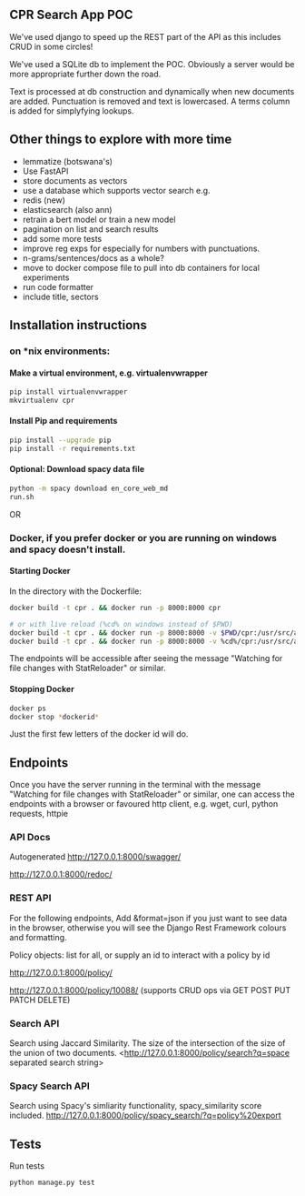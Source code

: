 ## CPR Search App POC

We've used django to speed up the REST part of the API as this includes CRUD in some circles!

We've used a SQLite db to implement the POC. Obviously a server would be more appropriate further down the road.

Text is processed at db construction and dynamically when new documents are added. Punctuation is removed and text is lowercased. A terms column is added for simplyfying lookups.


## Other things to explore with more time
- lemmatize (botswana's)
- Use FastAPI
- store documents as vectors
- use a database which supports vector search e.g.
- redis (new)
- elasticsearch (also ann)
- retrain a bert model or train a new model
- pagination on list and search results
- add some more tests
- improve reg exps for especially for numbers with punctuations.
- n-grams/sentences/docs as a whole?
- move to docker compose file to pull into db containers for local experiments
- run code formatter
- include title, sectors


## Installation instructions

### on *nix environments: 

#### Make a virtual environment, e.g. virtualenvwrapper
```sh
pip install virtualenvwrapper
mkvirtualenv cpr
```

#### Install Pip and requirements
```sh
pip install --upgrade pip
pip install -r requirements.txt
```


#### Optional: Download spacy data file
```sh
python -m spacy download en_core_web_md
run.sh
```

OR

### Docker, if you prefer docker or you are running on windows and spacy doesn't install.

#### Starting Docker
In the directory with the Dockerfile:
```sh
docker build -t cpr . && docker run -p 8000:8000 cpr

# or with live reload (%cd% on windows instead of $PWD)
docker build -t cpr . && docker run -p 8000:8000 -v $PWD/cpr:/usr/src/app cpr
docker build -t cpr . && docker run -p 8000:8000 -v %cd%/cpr:/usr/src/app cpr
```
The endpoints will be accessible after seeing the message "Watching for file changes with StatReloader" or similar.

#### Stopping Docker
```sh
docker ps
docker stop *dockerid*
```
Just the first few letters of the docker id will do.


## Endpoints

Once you have the server running in the terminal with the message "Watching for file changes with StatReloader" or similar, one can access the endpoints with a browser or favoured http client, e.g. wget, curl, python requests, httpie

### API Docs
Autogenerated
<http://127.0.0.1:8000/swagger/>

<http://127.0.0.1:8000/redoc/>

### REST API
For the following endpoints,
Add &format=json if you just want to see data in the browser, otherwise you will see the Django Rest Framework colours and formatting.

Policy objects: list for all, or supply an id to interact with a policy by id

<http://127.0.0.1:8000/policy/>

<http://127.0.0.1:8000/policy/10088/>
(supports CRUD ops via GET POST PUT PATCH DELETE)

### Search API

Search using Jaccard Similarity. The size of the intersection of the size of the union of two documents.
<http://127.0.0.1:8000/policy/search?q=space separated search string>


### Spacy Search API
Search using Spacy's simliarity functionality, spacy_similarity score included.
<http://127.0.0.1:8000/policy/spacy_search/?q=policy%20export>




## Tests
Run tests
```sh
python manage.py test
```
